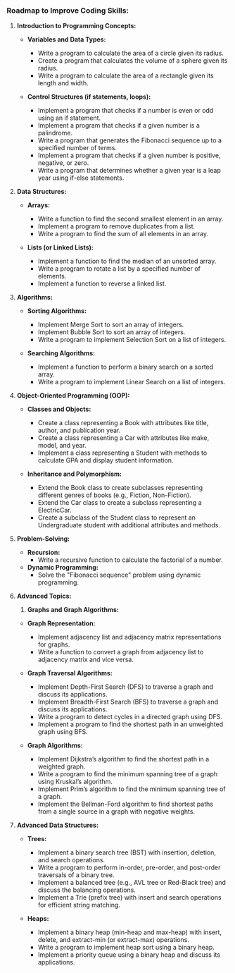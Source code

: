### Roadmap to Improve Coding Skills:

1. **Introduction to Programming Concepts:**

   -  **Variables and Data Types:**

      -  Write a program to calculate the area of a circle given its radius.
      -  Create a program that calculates the volume of a sphere given its radius.
      -  Write a program to calculate the area of a rectangle given its length and width.

   -  **Control Structures (if statements, loops):**
      -  Implement a program that checks if a number is even or odd using an if statement.
      -  Implement a program that checks if a given number is a palindrome.
      -  Write a program that generates the Fibonacci sequence up to a specified number of terms.
      -  Implement a program that checks if a given number is positive, negative, or zero.
      -  Write a program that determines whether a given year is a leap year using if-else statements.

2. **Data Structures:**

   -  **Arrays:**

      -  Write a function to find the second smallest element in an array.
      -  Implement a program to remove duplicates from a list.
      -  Write a program to find the sum of all elements in an array.

   -  **Lists (or Linked Lists):**
      -  Implement a function to find the median of an unsorted array.
      -  Write a program to rotate a list by a specified number of elements.
      -  Implement a function to reverse a linked list.

3. **Algorithms:**

   -  **Sorting Algorithms:**

      -  Implement Merge Sort to sort an array of integers.
      -  Implement Bubble Sort to sort an array of integers.
      -  Write a program to implement Selection Sort on a list of integers.

   -  **Searching Algorithms:**
      -  Implement a function to perform a binary search on a sorted array.
      -  Write a program to implement Linear Search on a list of integers.

4. **Object-Oriented Programming (OOP):**

   -  **Classes and Objects:**

      -  Create a class representing a Book with attributes like title, author, and publication year.
      -  Create a class representing a Car with attributes like make, model, and year.
      -  Implement a class representing a Student with methods to calculate GPA and display student information.

   -  **Inheritance and Polymorphism:**
      -  Extend the Book class to create subclasses representing different genres of books (e.g., Fiction, Non-Fiction).
      -  Extend the Car class to create a subclass representing a ElectricCar.
      -  Create a subclass of the Student class to represent an Undergraduate student with additional attributes and methods.

5. **Problem-Solving:**

   -  **Recursion:**
      -  Write a recursive function to calculate the factorial of a number.
   -  **Dynamic Programming:**
      -  Solve the "Fibonacci sequence" problem using dynamic programming.

6. **Advanced Topics:**

   1. **Graphs and Graph Algorithms:**

   -  **Graph Representation:**

      -  Implement adjacency list and adjacency matrix representations for graphs.
      -  Write a function to convert a graph from adjacency list to adjacency matrix and vice versa.

   -  **Graph Traversal Algorithms:**

      -  Implement Depth-First Search (DFS) to traverse a graph and discuss its applications.
      -  Implement Breadth-First Search (BFS) to traverse a graph and discuss its applications.
      -  Write a program to detect cycles in a directed graph using DFS.
      -  Implement a program to find the shortest path in an unweighted graph using BFS.

   -  **Graph Algorithms:**
      -  Implement Dijkstra’s algorithm to find the shortest path in a weighted graph.
      -  Write a program to find the minimum spanning tree of a graph using Kruskal’s algorithm.
      -  Implement Prim’s algorithm to find the minimum spanning tree of a graph.
      -  Implement the Bellman-Ford algorithm to find shortest paths from a single source in a graph with negative weights.

7. **Advanced Data Structures:**

   -  **Trees:**

      -  Implement a binary search tree (BST) with insertion, deletion, and search operations.
      -  Write a program to perform in-order, pre-order, and post-order traversals of a binary tree.
      -  Implement a balanced tree (e.g., AVL tree or Red-Black tree) and discuss the balancing operations.
      -  Implement a Trie (prefix tree) with insert and search operations for efficient string matching.

   -  **Heaps:**
      -  Implement a binary heap (min-heap and max-heap) with insert, delete, and extract-min (or extract-max) operations.
      -  Write a program to implement heap sort using a binary heap.
      -  Implement a priority queue using a binary heap and discuss its applications.
